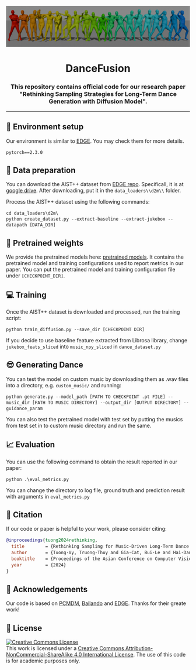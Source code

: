 ![DHMS cover image](media/dhms.png)

<h1 align="center">
DanceFusion
</h1>

<h3 align="center"> This repository contains official code for our research paper "Rethinking Sampling Strategies for Long-Term Dance Generation with Diffusion Model".</h3>

---

## 📍 Environment setup

Our environment is similar to [EDGE](https://github.com/Stanford-TML/EDGE). You may check them for more details.

```
pytorch==2.3.0
```
## 🔮 Data preparation

You can download the AIST++ dataset from [EDGE repo](https://github.com/Stanford-TML/EDGE). Specificall, it is at [google drive](https://drive.google.com/file/d/1RzqSbSnbMEwLUagV0GThfpm9JJXePGkV/view?usp=sharing).  After downloading, put it in the `data_loaders\\d2m\\` folder.

Process the AIST++ dataset using the following commands:

```
cd data_loaders\d2m\
python create_dataset.py --extract-baseline --extract-jukebox --datapath [DATA_DIR]
```

## 🚀 Pretrained weights
We provide the pretrained models here: [pretrained models](https://drive.google.com/file/d/1fsjaW87fXvaFQDBQxdCh9dO4ineCi9ln/view?usp=sharing). It contains the pretrained model and training configurations used to report metrics in our paper. You can put the pretrained model and training configuration file under `[CHECKPOINT_DIR]`.

## 💻 Training
Once the AIST++ dataset is downloaded and processed, run the training script:

```
python train_diffusion.py --save_dir [CHECKPOINT DIR]
```

If you decide to use baseline feature extracted from Librosa library, change `jukebox_feats_sliced` into `music_npy_sliced` in `dance_dataset.py`

## 😎 Generating Dance

You can test the model on custom music by downloading them as .wav files into a directory, e.g. `custom_music/` and running:

```
python generate.py --model_path [PATH TO CHECKPOINT .pt FILE] --music_dir [PATH TO MUSIC DIRECTORY] --output_dir [OUTPUT DIRECTORY] --guidance_param
```
You can also test the pretrained model with test set by putting the musics from test set in to custom music directory and run the same.

## 📈 Evaluation

You can use the following command to obtain the result reported in our paper:
```
python .\eval_metrics.py
```
You can change the directory to log file, ground truth and prediction result with arguments in `eval_metrics.py`

## 📝 Citation

If our code or paper is helpful to your work, please consider citing:

```bibtex
@inproceedings{tuong2024rethinking,
  title        = {Rethinking Sampling for Music-Driven Long-Term Dance Generation},
  author       = {Tuong-Vy, Truong-Thuy and Gia-Cat, Bui-Le and Hai-Dang, Nguyen and Trung-Nghia, Le},
  booktitle    = {Proceedings of the Asian Conference on Computer Vision},
  year         = {2024}
}
```

## 🙏 Acknowledgements
Our code is based on [PCMDM](https://github.com/yangzhao1230/newPCMDM), [Bailando](https://github.com/lisiyao21/Bailando) and [EDGE](https://github.com/Stanford-TML/EDGE). Thanks for their greate work!

## 📄 License

<a rel="license" href="http://creativecommons.org/licenses/by-nc-sa/4.0/"><img alt="Creative Commons License" style="border-width:0" src="https://i.creativecommons.org/l/by-nc-sa/4.0/88x31.png" /></a><br />
This work is licensed under a <a rel="license" href="http://creativecommons.org/licenses/by-nc-sa/4.0/">Creative Commons Attribution-NonCommercial-ShareAlike 4.0 International License</a>. The use of this code is for academic purposes only.
